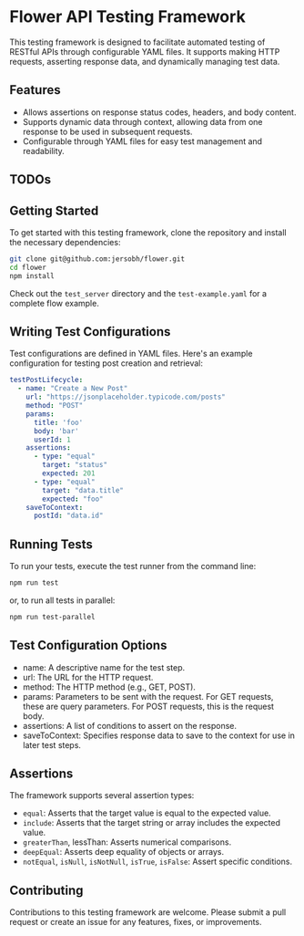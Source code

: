 # Flower API Testing Framework

This testing framework is designed to facilitate automated testing of RESTful APIs through configurable YAML files. It supports making HTTP requests, asserting response data, and dynamically managing test data.


## Features

- Allows assertions on response status codes, headers, and body content.
- Supports dynamic data through context, allowing data from one response to be used in subsequent requests.
- Configurable through YAML files for easy test management and readability.


## TODOs


## Getting Started

To get started with this testing framework, clone the repository and install the necessary dependencies:

```bash
git clone git@github.com:jersobh/flower.git
cd flower
npm install
```

Check out the `test_server` directory and the `test-example.yaml` for a complete flow example.


## Writing Test Configurations

Test configurations are defined in YAML files. Here's an example configuration for testing post creation and retrieval:

```yaml
testPostLifecycle:
  - name: "Create a New Post"
    url: "https://jsonplaceholder.typicode.com/posts"
    method: "POST"
    params:
      title: 'foo'
      body: 'bar'
      userId: 1
    assertions:
      - type: "equal"
        target: "status"
        expected: 201
      - type: "equal"
        target: "data.title"
        expected: "foo"
    saveToContext:
      postId: "data.id"
```


## Running Tests

To run your tests, execute the test runner from the command line:

```bash
npm run test
```

or, to run all tests in parallel:

```bash
npm run test-parallel
```


## Test Configuration Options

- name: A descriptive name for the test step.
- url: The URL for the HTTP request.
- method: The HTTP method (e.g., GET, POST).
- params: Parameters to be sent with the request. For GET requests, these are query parameters. For POST requests, this is the request body.
- assertions: A list of conditions to assert on the response.
- saveToContext: Specifies response data to save to the context for use in later test steps.


## Assertions

The framework supports several assertion types:

- `equal`: Asserts that the target value is equal to the expected value.
- `include`: Asserts that the target string or array includes the expected value.
- `greaterThan`, lessThan: Asserts numerical comparisons.
- `deepEqual`: Asserts deep equality of objects or arrays.
- `notEqual`, `isNull`, `isNotNull`, `isTrue`, `isFalse`: Assert specific conditions.


## Contributing

Contributions to this testing framework are welcome. Please submit a pull request or create an issue for any features, fixes, or improvements.

